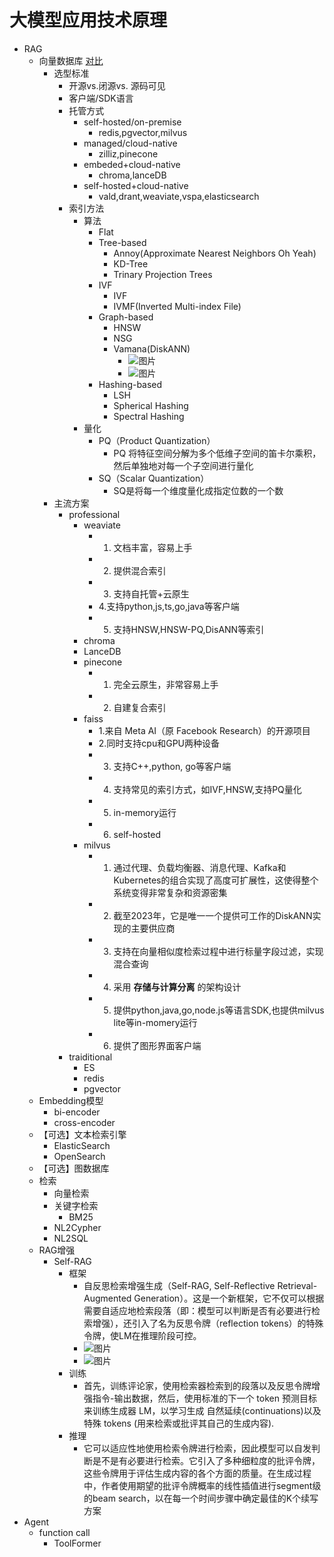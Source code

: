 # 大模型应用技术原理
- RAG
    - 向量数据库 [对比]("https://www.jianshu.com/p/43cc19426113")
        - 选型标准
            - 开源vs.闭源vs. 源码可见
            - 客户端/SDK语言
            - 托管方式
                - self-hosted/on-premise
                    - redis,pgvector,milvus
                - managed/cloud-native
                    - zilliz,pinecone
                - embeded+cloud-native
                    - chroma,lanceDB
                - self-hosted+cloud-native
                    - vald,drant,weaviate,vspa,elasticsearch
            - 索引方法
                - 算法
                    - Flat
                    - Tree-based
                        - Annoy(Approximate Nearest Neighbors Oh Yeah)
                        - KD-Tree
                        - Trinary Projection Trees
                    - IVF
                        - IVF
                        - IVMF(Inverted Multi-index File)
                    - Graph-based
                        - HNSW
                        - NSG
                        - Vamana(DiskANN)
                            -  ![图片](./img/大模型应用技术原理-幕布图片-793118-735987.jpg)
                            -  ![图片](./img/大模型应用技术原理-幕布图片-580318-260070.jpg)
                    - Hashing-based
                        - LSH
                        - Spherical Hashing
                        - Spectral Hashing
                - 量化
                    - PQ（Product Quantization）
                        - PQ 将特征空间分解为多个低维子空间的笛卡尔乘积，然后单独地对每一个子空间进行量化
                    - SQ（Scalar Quantization）
                        - SQ是将每一个维度量化成指定位数的一个数
        - 主流方案
            - professional
                - weaviate
                    - 1. 文档丰富，容易上手
                    - 2. 提供混合索引
                    - 3. 支持自托管+云原生
                    - 4.支持python,js,ts,go,java等客户端
                    - 5. 支持HNSW,HNSW-PQ,DisANN等索引
                - chroma
                - LanceDB
                - pinecone
                    - 1. 完全云原生，非常容易上手
                    - 2. 自建复合索引
                - faiss
                    - 1.来自 Meta AI（原 Facebook Research）的开源项目
                    - 2.同时支持cpu和GPU两种设备
                    - 3. 支持C++,python, go等客户端
                    - 4. 支持常见的索引方式，如IVF,HNSW,支持PQ量化
                    - 5. in-memory运行
                    - 6. self-hosted
                - milvus
                    - 1. 通过代理、负载均衡器、消息代理、Kafka和Kubernetes的组合实现了高度可扩展性，这使得整个系统变得非常复杂和资源密集
                    - 2. 截至2023年，它是唯一一个提供可工作的DiskANN实现的主要供应商
                    - 3. 支持在向量相似度检索过程中进行标量字段过滤，实现混合查询
                    - 4. 采用 **存储与计算分离** 的架构设计
                    - 5. 提供python,java,go,node.js等语言SDK,也提供milvus lite等in-momery运行
                    - 6. 提供了图形界面客户端
            - traiditional
                - ES
                - redis
                - pgvector
    - Embedding模型
        - bi-encoder
        - cross-encoder
    - 【可选】文本检索引擎
        - ElasticSearch
        - OpenSearch
    - 【可选】图数据库
    - 检索
        - 向量检索
        - 关键字检索
            - BM25
        - NL2Cypher
        - NL2SQL
    - RAG增强
        - Self-RAG
            - 框架
                - 自反思检索增强生成（Self-RAG, Self-Reflective Retrieval-Augmented Generation）。这是一个新框架，它不仅可以根据需要自适应地检索段落（即：模型可以判断是否有必要进行检索增强），还引入了名为反思令牌（reflection tokens）的特殊令牌，使LM在推理阶段可控。
                -  ![图片](./img/大模型应用技术原理-幕布图片-108319-429731.jpg)
                -  ![图片](./img/大模型应用技术原理-幕布图片-918388-323086.jpg)
            - 训练
                - 首先，训练评论家，使用检索器检索到的段落以及反思令牌增强指令-输出数据，然后，使用标准的下一个 token 预测目标来训练生成器 LM，以学习生成 自然延续(continuations)以及特殊 tokens (用来检索或批评其自己的生成内容).
            - 推理
                - 它可以适应性地使用检索令牌进行检索，因此模型可以自发判断是不是有必要进行检索。它引入了多种细粒度的批评令牌，这些令牌用于评估生成内容的各个方面的质量。在生成过程中，作者使用期望的批评令牌概率的线性插值进行segment级的beam search，以在每一个时间步骤中确定最佳的K个续写方案
- Agent
    - function call
        - ToolFormer
